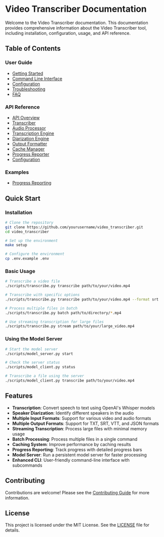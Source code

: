 # Video Transcriber Documentation

Welcome to the Video Transcriber documentation. This documentation provides comprehensive information about the Video Transcriber tool, including installation, configuration, usage, and API reference.

## Table of Contents

### User Guide
- [Getting Started](user_guide/index.md)
- [Command Line Interface](user_guide/cli.md)
- [Configuration](user_guide/index.md#configuration)
- [Troubleshooting](user_guide/index.md#troubleshooting)
- [FAQ](user_guide/index.md#faq)

### API Reference
- [API Overview](api/index.md)
- [Transcriber](api/index.md#transcriber)
- [Audio Processor](api/index.md#audio-processor)
- [Transcription Engine](api/index.md#transcription-engine)
- [Diarization Engine](api/index.md#diarization-engine)
- [Output Formatter](api/index.md#output-formatter)
- [Cache Manager](api/index.md#cache-manager)
- [Progress Reporter](api/index.md#progress-reporter)
- [Configuration](api/index.md#configuration)

### Examples
- [Progress Reporting](examples/progress_reporting.md)

## Quick Start

### Installation

```bash
# Clone the repository
git clone https://github.com/yourusername/video_transcriber.git
cd video_transcriber

# Set up the environment
make setup

# Configure the environment
cp .env.example .env
```

### Basic Usage

```bash
# Transcribe a video file
./scripts/transcribe.py transcribe path/to/your/video.mp4

# Transcribe with specific options
./scripts/transcribe.py transcribe path/to/your/video.mp4 --format srt --model medium --diarize

# Process multiple files in batch
./scripts/transcribe.py batch path/to/directory/*.mp4

# Use streaming transcription for large files
./scripts/transcribe.py stream path/to/your/large_video.mp4
```

### Using the Model Server

```bash
# Start the model server
./scripts/model_server.py start

# Check the server status
./scripts/model_client.py status

# Transcribe a file using the server
./scripts/model_client.py transcribe path/to/your/video.mp4
```

## Features

- **Transcription**: Convert speech to text using OpenAI's Whisper models
- **Speaker Diarization**: Identify different speakers in the audio
- **Multiple Input Formats**: Support for various video and audio formats
- **Multiple Output Formats**: Support for TXT, SRT, VTT, and JSON formats
- **Streaming Transcription**: Process large files with minimal memory usage
- **Batch Processing**: Process multiple files in a single command
- **Caching System**: Improve performance by caching results
- **Progress Reporting**: Track progress with detailed progress bars
- **Model Server**: Run a persistent model server for faster processing
- **Enhanced CLI**: User-friendly command-line interface with subcommands

## Contributing

Contributions are welcome! Please see the [Contributing Guide](../README.md#contributing) for more information.

## License

This project is licensed under the MIT License. See the [LICENSE](../README.md#license) file for details. 